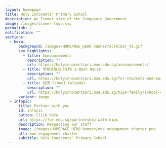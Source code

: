 ```yaml
---
layout: homepage
title: Holy Innocents' Primary School
description: An Isomer site of the Singapore Government
image: /images/isomer-logo.svg
permalink: /
notification: ""
sections:
  - hero:
      background: /images/HOMEPAGE_HERO banner/Scrolbar_V3.gif
      key_highlights:
        - title: Announcements
          description: ""
          url: https://holyinnocentspri.moe.edu.sg/announcements/
        - title: 学校开放日 HIPS E-Open House
          description: ""
          url: https://holyinnocentspri.moe.edu.sg/for-students-and-parents/e-openhouse/
        - title: 校历 School Calendar
          description: ""
          url: https://holyinnocentspri.moe.edu.sg/hips-family/school-calendar/
      variant: image
  - infopic:
      title: Partner with you
      id: infopic
      button: Click here
      url: https://for.edu.sg/partnership-with-hips
      description: Respecting our staff
      image: /images/HOMEPAGE_HERO banner/moe engagement charter.png
      alt: moe engagement charter
      subtitle: Holy Innocents' Primary School
---
```

